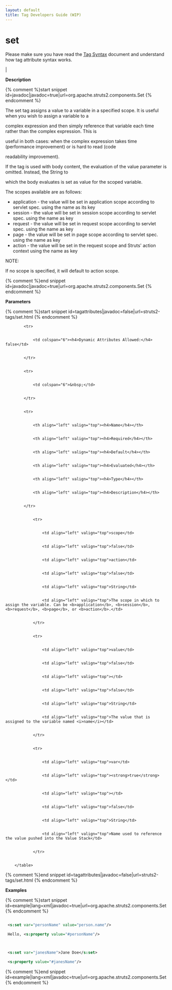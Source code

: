 ```yaml
---
layout: default
title: Tag Developers Guide (WIP)
---
```


# set


Please make sure you have read the [Tag Syntax](#PAGE_13927) document and understand how tag attribute syntax works.

| 

__Description__



{% comment %}start snippet id=javadoc|javadoc=true|url=org.apache.struts2.components.Set {% endcomment %}
<p> <p>The set tag assigns a value to a variable in a specified scope. It is useful when you wish to assign a variable to a
 complex expression and then simply reference that variable each time rather than the complex expression. This is
 useful in both cases: when the complex expression takes time (performance improvement) or is hard to read (code
 readability improvement).</p>
 <p>If the tag is used with body content, the evaluation of the value parameter is omitted. Instead, the String to
 which the body evaluates is set as value for the scoped variable.</p>

 <p>The scopes available are as follows:</p>
 <ul>
   <li>application - the value will be set in application scope according to servlet spec. using the name as its key</li>
   <li>session - the value will be set in session scope according to servlet spec. using the name as key </li>
   <li>request - the value will be set in request scope according to servlet spec. using the name as key </li>
   <li>page - the value will be set in page scope according to servlet spec. using the name as key</li>
   <li>action - the value will be set in the request scope and Struts' action context using the name as key</li>
 </ul>

 <p>
 NOTE:<br>
 If no scope is specified, it will default to action scope.
 </p></p>
{% comment %}end snippet id=javadoc|javadoc=true|url=org.apache.struts2.components.Set {% endcomment %}

__Parameters__



{% comment %}start snippet id=tagattributes|javadoc=false|url=struts2-tags/set.html {% endcomment %}
<p>		<table width="100%">
			<tr>
				<td colspan="6"><h4>Dynamic Attributes Allowed:</h4> false</td>
			</tr>
			<tr>
				<td colspan="6">&nbsp;</td>
			</tr>
			<tr>
				<th align="left" valign="top"><h4>Name</h4></th>
				<th align="left" valign="top"><h4>Required</h4></th>
				<th align="left" valign="top"><h4>Default</h4></th>
				<th align="left" valign="top"><h4>Evaluated</h4></th>
				<th align="left" valign="top"><h4>Type</h4></th>
				<th align="left" valign="top"><h4>Description</h4></th>
			</tr>
				<tr>
					<td align="left" valign="top">scope</td>
					<td align="left" valign="top">false</td>
					<td align="left" valign="top">action</td>
					<td align="left" valign="top">false</td>
					<td align="left" valign="top">String</td>
					<td align="left" valign="top">The scope in which to assign the variable. Can be <b>application</b>, <b>session</b>, <b>request</b>, <b>page</b>, or <b>action</b>.</td>
				</tr>
				<tr>
					<td align="left" valign="top">value</td>
					<td align="left" valign="top">false</td>
					<td align="left" valign="top"></td>
					<td align="left" valign="top">false</td>
					<td align="left" valign="top">String</td>
					<td align="left" valign="top">The value that is assigned to the variable named <i>name</i></td>
				</tr>
				<tr>
					<td align="left" valign="top">var</td>
					<td align="left" valign="top"><strong>true</strong></td>
					<td align="left" valign="top"></td>
					<td align="left" valign="top">false</td>
					<td align="left" valign="top">String</td>
					<td align="left" valign="top">Name used to reference the value pushed into the Value Stack</td>
				</tr>
		</table></p>
{% comment %}end snippet id=tagattributes|javadoc=false|url=struts2-tags/set.html {% endcomment %}

__Examples__



{% comment %}start snippet id=example|lang=xml|javadoc=true|url=org.apache.struts2.components.Set {% endcomment %}

```xml
 <s:set var="personName" value="person.name"/>
 Hello, <s:property value="#personName"/>

 <s:set var="janesName">Jane Doe</s:set>
 <s:property value="#janesName"/>
```

{% comment %}end snippet id=example|lang=xml|javadoc=true|url=org.apache.struts2.components.Set {% endcomment %}
